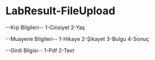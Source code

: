 # LabResult-FileUpload

--Kişi Bilgileri--
1-Cinsiyet
2-Yaş

--Muayene Bilgileri--
1-Hikaye
2-Şikayet
3-Bulgu
4-Sonuç

--Girdi Bilgisi--
1-Pdf
2-Text

